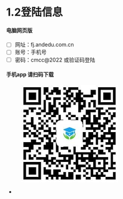 # 1.2登陆信息

#### 电脑网页版

* [ ] 网址：fj.andedu.com.cn&#x20;
* [ ] 账号：手机号
* [ ] 密码：cmcc@2022 或验证码登陆

#### 手机app 请扫码下载

<figure><img src="../.gitbook/assets/二维码.jpg" alt=""><figcaption></figcaption></figure>

*

